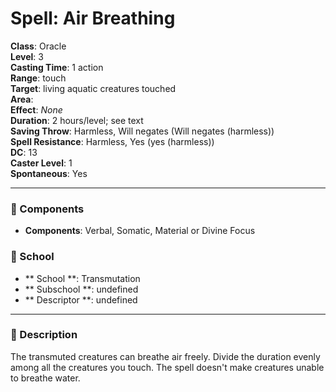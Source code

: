 
# Spell: Air Breathing
**Class**: Oracle  
**Level**: 3  
**Casting Time**: 1 action  
**Range**: touch  
**Target**: living aquatic creatures touched  
**Area**:   
**Effect**: _None_  
**Duration**: 2 hours/level; see text  
**Saving Throw**: Harmless, Will negates (Will negates (harmless))  
**Spell Resistance**: Harmless, Yes (yes (harmless))  
**DC**: 13  
**Caster Level**: 1  
**Spontaneous**: Yes

---

### 🔮 Components
- **Components**: Verbal, Somatic, Material or Divine Focus

### 🏫 School
- ** School **: Transmutation
- ** Subschool **: undefined
- ** Descriptor **: undefined
---

### 📜 Description
The transmuted creatures can breathe air freely. Divide the duration evenly among all the creatures you touch. The spell doesn't make creatures unable to breathe water.
